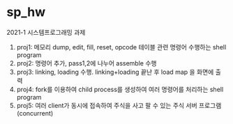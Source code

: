 # sp_hw
2021-1 시스템프로그래밍 과제

1. proj1: 메모리 dump, edit, fill, reset, opcode 테이블 관련 명령어 수행하는 shell program
2. proj2: 명령어 추가, pass1,2에 나누어 assemble 수행
3. proj3: linking, loading 수행. linking+loading 끝난 후 load map 을 화면에 출력
4. proj4: fork를 이용하여 child process를 생성하여 여러 명령어를 처리하는 shell program
5. proj5: 여러 client가 동시에 접속하여 주식을 사고 팔 수 있는 주식 서버 프로그램(concurrent)
